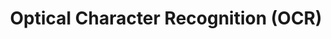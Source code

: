 ---
title: "Optical Character Recognition (OCR)"
shortDescription: "Advanced text recognition systems for Kurdish historical and modern documents"
description: "Our OCR project focuses on developing state-of-the-art optical character recognition systems specifically designed for Kurdish texts. We address unique challenges including script variations, diacritical marks, and historical manuscript preservation. Our deep learning approaches achieve over 95% accuracy on degraded historical texts."
icon: "fa-eye"
status: "active"
startDate: "2022-01-15"
paperIds: [1]
datasetIds: [1, 2]
technologies: ["Deep Learning", "CNN", "Computer Vision", "Image Processing"]
applications: ["Historical Document Preservation", "Digital Archives", "Text Digitization"]
team: ["john-doe", "karim-mohammad", "mohammad-ali"]
funding: "Kurdistan Regional Government Research Grant"
publications: 1
datasets: 2
draft: false
--- 
